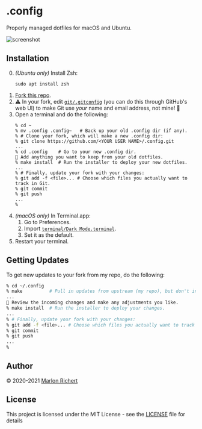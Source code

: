 # .config
Properly managed dotfiles for macOS and Ubuntu.

![screenshot](screenshot.png)

## Installation
0.  _(Ubuntu only)_ Install Zsh:
    ```
    sudo apt install zsh
    ```
1.  [Fork this repo](fork).
1.  ⚠️ In your fork, edit [`git/.gitconfig`](git/.gitconfig) (you can do this through GitHub's web
    UI) to make Git use _your_ name and email address, not mine! 🙂
1.  Open a terminal and do the following:
    ```shell
    % cd ~
    % mv .config .config~   # Back up your old .config dir (if any).
    % # Clone your fork, which will make a new .config dir:
    % git clone https://github.com/<YOUR USER NAME>/.config.git
    ...
    % cd .config    # Go to your new .config dir.
    📝 Add anything you want to keep from your old dotfiles.
    % make install  # Run the installer to deploy your new dotfiles.
    ...
    % # Finally, update your fork with your changes:
    % git add -f <file>... # Choose which files you actually want to track in Git.
    % git commit
    % git push
    ...
    %
    ```
1.  _(macOS only)_ In Terminal.app:
    1. Go to Preferences.
    1. Import [`terminal/Dark Mode.terminal`](terminal/Dark%20Mode.terminal).
    1. Set it as the default.
1.  Restart your terminal.

## Getting Updates
To get new updates to your fork from my repo, do the following:
```zsh
% cd ~/.config
% make          # Pull in updates from upstream (my repo), but don't install them yet.
...
📝 Review the incoming changes and make any adjustments you like.
% make install  # Run the installer to deploy your changes.
...
% # Finally, update your fork with your changes:
% git add -f <file>... # Choose which files you actually want to track in Git.
% git commit
% git push
...
%
```

## Author
© 2020-2021 [Marlon Richert](https://github.com/marlonrichert)

## License
This project is licensed under the MIT License - see the [LICENSE](LICENSE) file for details
